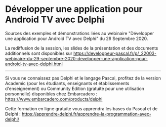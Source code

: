 # Développer une application pour Android TV avec Delphi
Sources des exemples et démonstrations liées au webinaire "Développer une application pour Android TV avec Delphi" du 29 Septembre 2020.

La rediffusion de la session, les slides de la présentation et des documents additionnels sont disponibles sur https://developpeur-pascal.fr/p/_22003-webinaire-du-29-septembre-2020-developper-une-application-pour-android-tv-avec-delphi.html

-----

Si vous ne connaissez pas Delphi et le langage Pascal, profitez de la version Academic (pour les étudiants, enseignants et établissements d'enseignement) ou Community Edition (gratuite pour une utilisation personnelle) disponibles chez Embarcadero :
https://www.embarcadero.com/products/delphi

Cette formation en ligne gratuite vous apprendra les bases du Pascal et de Delphi :
https://apprendre-delphi.fr/apprendre-la-programmation-avec-delphi/
